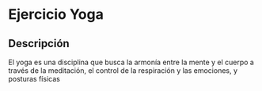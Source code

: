 # Ejercicio Yoga
## Descripción
El yoga es una disciplina que busca la armonía entre la mente y el cuerpo a través de la meditación, el control de la respiración y las emociones, y posturas físicas